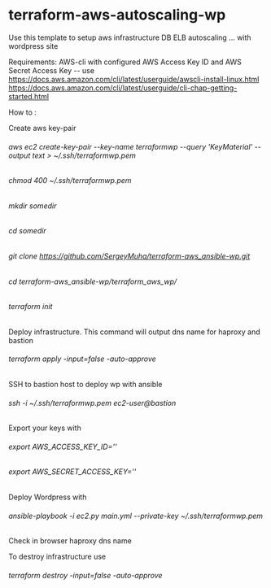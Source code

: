 # terraform-aws-autoscaling-wp
Use this template to setup aws infrastructure DB ELB autoscaling ... with wordpress site

Requirements:
AWS-cli with configured AWS Access Key ID and AWS Secret Access Key -- use https://docs.aws.amazon.com/cli/latest/userguide/awscli-install-linux.html 
https://docs.aws.amazon.com/cli/latest/userguide/cli-chap-getting-started.html

How to :

Create aws key-pair

###### aws ec2 create-key-pair --key-name terraformwp --query 'KeyMaterial' --output text > ~/.ssh/terraformwp.pem

###### chmod 400 ~/.ssh/terraformwp.pem

###### mkdir somedir

###### cd somedir

###### git clone https://github.com/SergeyMuha/terraform-aws_ansible-wp.git

###### cd terraform-aws_ansible-wp/terraform_aws_wp/

###### terraform init

Deploy infrastructure. This command will output dns name for haproxy and bastion 

###### terraform apply -input=false -auto-approve

SSH to bastion host to deploy wp with ansible

###### ssh -i ~/.ssh/terraformwp.pem ec2-user@bastion

Export your keys with

###### export AWS_ACCESS_KEY_ID=''
###### export AWS_SECRET_ACCESS_KEY=''

Deploy Wordpress with

###### ansible-playbook -i ec2.py main.yml --private-key ~/.ssh/terraformwp.pem

Check in browser  haproxy dns name 

To destroy infrastructure use 

###### terraform destroy -input=false -auto-approve

